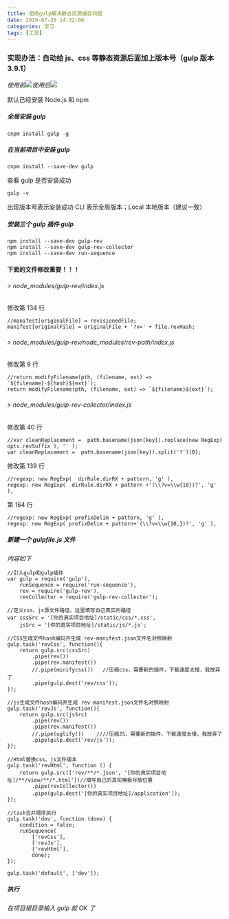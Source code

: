 ```yaml
---
title: 使用gulp解决静态资源缓存问题
date: 2019-07-30 14:32:06
categories: 学习
tags: [工具]
---
```


### 实现办法：自动给 js、css 等静态资源后面加上版本号（gulp 版本 3.9.1）

_使用前_![](prev.png)_使用后_![](next.png)

默认已经安装 Node.js 和 npm

##### **全局安装 gulp**

```
cnpm install gulp -g
```

##### **在当前项目中安装 gulp**

```
cnpm install --save-dev gulp
```

查看 gulp 是否安装成功

```
gulp -v
```

出现版本号表示安装成功 CLI 表示全局版本；Local 本地版本（建议一致）

##### **安装三个 gulp 插件 gulp**

```
npm install --save-dev gulp-rev
npm install --save-dev gulp-rev-collector
npm install --save-dev run-sequence
```

#### **下面的文件修改重要！！！**

###### > node_modules/gulp-rev/index.js

修改第 134 行

```
//manifest[originalFile] = revisionedFile;
manifest[originalFile] = originalFile + '?v=' + file.revHash;
```

###### > node_modules/gulp-rev/node_modules/rev-path/index.js

修改第 9 行

```
//return modifyFilename(pth, (filename, ext) => `${filename}-${hash}${ext}`);
return modifyFilename(pth, (filename, ext) => `${filename}${ext}`);
```

###### > node_modules/gulp-rev-collector/index.js

修改第 40 行

```
//var cleanReplacement =  path.basename(json[key]).replace(new RegExp( opts.revSuffix ), '' );
var cleanReplacement =  path.basename(json[key]).split('?')[0];
```

修改第 139 行

```
//regexp: new RegExp(  dirRule.dirRX + pattern, 'g' ),
regexp: new RegExp(  dirRule.dirRX + pattern +'(\\?v=\\w{10})?', 'g' ),
```

第 164 行

```
//regexp: new RegExp( prefixDelim + pattern, 'g' ),
regexp: new RegExp( prefixDelim + pattern+'(\\?v=\\w{10,})?', 'g' ),
```

##### **新建一个 gulpfile.js 文件**

_内容如下_

```
//引入gulp和gulp插件
var gulp = require('gulp'),
    runSequence = require('run-sequence'),
    rev = require('gulp-rev'),
    revCollector = require('gulp-rev-collector');

//定义css、js源文件路径。这里填写自己真实的路径
var cssSrc = '[你的真实项目地址]/static/css/*.css',
    jsSrc = '[你的真实项目地址]/static/js/*.js';

//CSS生成文件hash编码并生成 rev-manifest.json文件名对照映射
gulp.task('revCss', function(){
    return gulp.src(cssSrc)
        .pipe(rev())
        .pipe(rev.manifest())
        //.pipe(minifycss())   //压缩css，需要新的插件，下载速度太慢，我放弃了
        .pipe(gulp.dest('rev/css'));
});

//js生成文件hash编码并生成 rev-manifest.json文件名对照映射
gulp.task('revJs', function(){
    return gulp.src(jsSrc)
        .pipe(rev())
        .pipe(rev.manifest())
        //.pipe(uglify())    ////压缩JS，需要新的插件，下载速度太慢，我放弃了
        .pipe(gulp.dest('rev/js'));
});

//Html替换css、js文件版本
gulp.task('revHtml', function () {
    return gulp.src(['rev/**/*.json', '[你的真实项目地址]/**/view/**/*.html'])//填写自己的真实模板存放位置
        .pipe(revCollector())
        .pipe(gulp.dest('[你的真实项目地址]/application'));
});

//task合并顺序执行
gulp.task('dev', function (done) {
    condition = false;
    runSequence(
        ['revCss'],
        ['revJs'],
        ['revHtml'],
        done);
});

gulp.task('default', ['dev']);
```

##### **执行**

_在项目根目录输入 gulp 就 OK 了_
